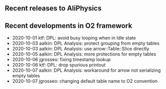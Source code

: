 ## Recent releases to AliPhysics
## Recent developments in O2 framework
- 2020-10-01 ktf: DPL: avoid busy looping when in Idle state
- 2020-10-03 aalkin: DPL Analysis: protect grouping from empty tables
- 2020-10-03 aalkin: DPL Analysis: use arrow::Table::Slice directly
- 2020-10-05 aalkin: DPL Analysis: more protections for empty tables
- 2020-10-06 jgrosseo: fixing timestamp lookup
- 2020-10-06 ktf: DPL: drop spurious printout
- 2020-10-07 aalkin: DPL Analysis: workaround for arrow not serializing empty tables
- 2020-10-07 jgrosseo: changing default table name to O2<TREE> convention
